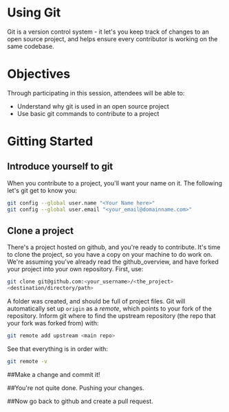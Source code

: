 # Using Git
Git is a version control system - it let's you keep track of changes to an open
source project, and helps ensure every contributor is working on the same
codebase.

# Objectives
Through participating in this session, attendees will be able to:
* Understand why git is used in an open source project
* Use basic git commands to contribute to a project

# Gitting Started
## Introduce yourself to git
When you contribute to a project, you'll want your name on it. The following
let's git get to know you:
```bash
git config --global user.name "<Your Name here>"
git config --global user.email "<your_email@domainname.com>"
```

## Clone a project
There's a project hosted on github, and you're ready to contribute. It's time to
clone the project, so you have a copy on your machine to do work on. We're
assuming you've already read the github\_overview, and have forked your project
into your own repository. First, use:
```bash
git clone git@github.com:<your_username>/<the_project>
<destination/directory/path>
```
A folder was created, and should be full of project files. Git will
automatically set up `origin` as a _remote_, which points to your fork of the
repository. Inform git where to find the upstream repository (the repo that your
fork was forked from) with:
```bash
git remote add upstream <main repo>
```
See that everything is in order with:
```bash
git remote -v
```

##Make a change and commit it!

##You're not quite done.  Pushing your changes.

##Now go back to github and create a pull request.
